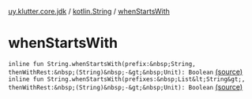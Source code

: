 [uy.klutter.core.jdk](../index.md) / [kotlin.String](index.md) / [whenStartsWith](.)


# whenStartsWith
`inline fun String.whenStartsWith(prefix:&nbsp;String, thenWithRest:&nbsp;(String)&nbsp;-&gt;&nbsp;Unit): Boolean` [(source)](https://github.com/kohesive/klutter/blob/master/core-jdk6/src/main/kotlin/uy/klutter/core/jdk/Strings.kt#L80)
`inline fun String.whenStartsWith(prefixes:&nbsp;List&lt;String&gt;, thenWithRest:&nbsp;(String)&nbsp;-&gt;&nbsp;Unit): Boolean` [(source)](https://github.com/kohesive/klutter/blob/master/core-jdk6/src/main/kotlin/uy/klutter/core/jdk/Strings.kt#L89)


